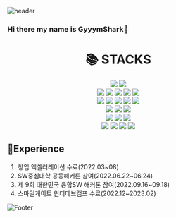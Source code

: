 ![header](https://capsule-render.vercel.app/api?type=waving&color=auto&height=300&section=header&text=Welcome&fontSize=90&animation=fadeIn&fontAlignY=38&desc=GyyymShark's%20Github%20Profile&descAlignY=51&descAlign=62)

### Hi there my name is GyyymShark👋


<div align=center><h1>📚 STACKS</h1></div>  
<div align=center>  
<img src="https://img.shields.io/badge/java-007396?style=for-the-badge&logo=java&logoColor=white">  
<img src="https://img.shields.io/badge/c++-00599C?style=for-the-badge&logo=c%2B%2B&logoColor=white">   
<br>  

<img src="https://img.shields.io/badge/html5-E34F26?style=for-the-badge&logo=html5&logoColor=white">  
<img src="https://img.shields.io/badge/css-1572B6?style=for-the-badge&logo=css3&logoColor=white">  
<img src="https://img.shields.io/badge/javascript-F7DF1E?style=for-the-badge&logo=javascript&logoColor=black">  
<img src="https://img.shields.io/badge/jquery-0769AD?style=for-the-badge&logo=jquery&logoColor=white">    
<img src="https://img.shields.io/badge/bootstrap-7952B3?style=for-the-badge&logo=bootstrap&logoColor=white"> 
<br>   

<img src="https://img.shields.io/badge/mysql-4479A1?style=for-the-badge&logo=mysql&logoColor=white">  
<img src="https://img.shields.io/badge/mariaDB-003545?style=for-the-badge&logo=mariaDB&logoColor=white">  
<img src="https://img.shields.io/badge/mongoDB-47A248?style=for-the-badge&logo=MongoDB&logoColor=white">   
<img src="https://img.shields.io/badge/redis-DC382D?style=for-the-badge&logo=redis&logoColor=white"> 
<img src="https://img.shields.io/badge/sqlite-4479A1?style=for-the-badge&logo=sqlite&logoColor=white"> 
<br> 

<img src="https://img.shields.io/badge/spring-6DB33F?style=for-the-badge&logo=spring&logoColor=white">  
<img src="https://img.shields.io/badge/Spring%20Boot-6DB33F?style=for-the-badge&logo=Spring%20Boot&logoColor=white"/>
<img src="https://img.shields.io/badge/Spring%20Security-6DB33F?style=for-the-badge&logo=Spring%20Security&logoColor=white"/> 
<br>


<img src="https://img.shields.io/badge/node.js-339933?style=for-the-badge&logo=Node.js&logoColor=white">
<img src="https://img.shields.io/badge/express-000000?style=for-the-badge&logo=express&logoColor=white">    
<img src="https://img.shields.io/badge/flask-000000?style=for-the-badge&logo=flask&logoColor=white">    
<br>  

<img src="https://img.shields.io/badge/linux-FCC624?style=for-the-badge&logo=linux&logoColor=black">  
<img src="https://img.shields.io/badge/amazonaws-232F3E?style=for-the-badge&logo=amazonaws&logoColor=white">  
<img src="https://img.shields.io/badge/apache tomcat-F8DC75?style=for-the-badge&logo=apachetomcat&logoColor=white">  
<img src="https://img.shields.io/badge/docker-2496ED?style=for-the-badge&logo=docker&logoColor=white"> 
<br>    

</div>

## 🌱Experience
1. 창업 액셀러레이션 수료(2022.03~08)
2. SW중심대학 공동해커톤 참여(2022.06.22~06.24)
3. 제 9회 대한민국 융합SW 해커톤 참여(2022.09.16~09.18)
4. 스마일게이트 윈터데브캠프 수료(2022.12~2023.02)

<!--
**GyyymShark/GyyymShark** is a ✨ _special_ ✨ repository because its `README.md` (this file) appears on your GitHub profile.

Here are some ideas to get you started:

- 🔭 I’m currently working on ...
- 🌱 I’m currently learning ...
- 👯 I’m looking to collaborate on ...
- 🤔 I’m looking for help with ...
- 💬 Ask me about ...
- 📫 How to reach me: ...
- 😄 Pronouns: ...
- ⚡ Fun fact: ...
-->




![Footer](https://capsule-render.vercel.app/api?type=waving&color=auto&height=300&section=footer)

